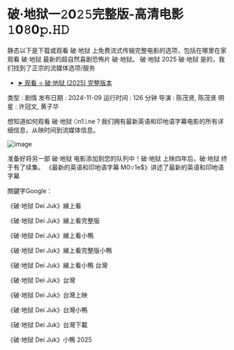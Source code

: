 # 破·地狱一𝟸0𝟸𝟻完整版-高清电影𝟷0𝟾0𝚙.𝙷𝙳

静态以下是下载或观看 破·地狱 上免费流式传输完整电影的选项，包括在哪里在家观看 破·地狱 最新的超自然喜剧恐怖片 破·地狱。 破·地狱 2025 破·地狱 是的，我们找到了正宗的流媒体选项/服务

- [➤ 观看 ⟢ 破·地狱 (2025) 完整版本](https://t.co/I4bH6ekavh)
 
类型 : 剧情
发布日期 : 2024-11-09
运行时间 : 126 分钟
导演 : 陈茂贤, 陈茂贤
明星 : 许冠文, 黄子华
 
想知道如何观看 破·地狱 𝙾n1𝚒ne？我们拥有最新英语和印地语字幕电影的所有详细信息，从映时间到流媒体信息。

![image](https://github.com/user-attachments/assets/6ea08c50-c164-4228-be83-9639f5863d59)

准备好将另一部 破·地狱 电影添加到您的队列中！破·地狱 上映四年后，破·地狱 终于有了续集。 《最新的英语和印地语字幕 M0𝚟1e$》讲述了最新的英语和印地语字幕

關鍵字Google：

《破·地狱 Dei Juk》線上看

《破·地狱 Dei Juk》線上看完整版

《破·地狱 Dei Juk》線上看小鴨

《破·地狱 Dei Juk》線上看完整版小鴨

《破·地狱 Dei Juk》線上看小鴨 台灣

《破·地狱 Dei Juk》台灣

《破·地狱 Dei Juk》台灣上映

《破·地狱 Dei Juk》台灣小鴨

《破·地狱 Dei Juk》台灣下載

《破·地狱 Dei Juk》小鴨 2025
